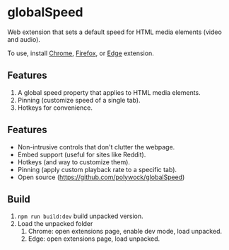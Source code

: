 # globalSpeed 
Web extension that sets a default speed for HTML media elements (video and audio). 

To use, install [Chrome](https://chrome.google.com/webstore/detail/global-speed-youtube-netf/jpbjcnkcffbooppibceonlgknpkniiff?hl=en), [Firefox](https://addons.mozilla.org/en-US/firefox/addon/global-speed/), or [Edge](https://microsoftedge.microsoft.com/addons/detail/mjhlabbcmjflkpjknnicihkfnmbdfced) extension.

## Features
1. A global speed property that applies to HTML media elements.
1. Pinning (customize speed of a single tab). 
1. Hotkeys for convenience. 

## Features
- Non-intrusive controls that don't clutter the webpage. 
- Embed support (useful for sites like Reddit). 
- Hotkeys (and way to customize them). 
- Pinning (apply custom playback rate to a specific tab).
- Open source (https://github.com/polywock/globalSpeed)

## Build 
1. `npm run build:dev` build unpacked version. 
1. Load the unpacked folder
   1. Chrome: open extensions page, enable dev mode, load unpacked. 
   1. Edge: open extensions page, load unpacked.

